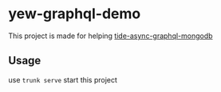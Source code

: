 # yew-graphql-demo
This project is made for helping [tide-async-graphql-mongodb](https://github.com/zzy/tide-async-graphql-mongodb)

## Usage
use `trunk serve` start this project
